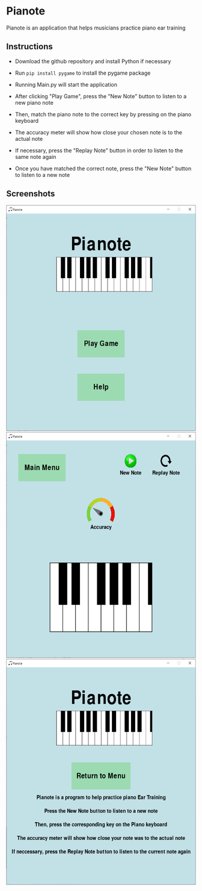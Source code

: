 # Pianote

Pianote is an application that helps musicians practice piano ear training


## Instructions

- Download the github repository and install Python if necessary

- Run `pip install pygame` to install the pygame package

- Running Main.py will start the application

- After clicking "Play Game", press the "New Note" button to listen to a new piano note

- Then, match the piano note to the correct key by pressing on the piano keyboard

- The accuracy meter will show how close your chosen note is to the actual note

- If necessary, press the "Replay Note" button in order to listen to the same note again

- Once you have matched the correct note, press the "New Note" button to listen to a new note

## Screenshots

<img src="screenshots/menupage.png" width="600" height="600">
<img src="screenshots/gamepage.png" width="600" height="600">
<img src="screenshots/helppage.png" width="600" height="600">
